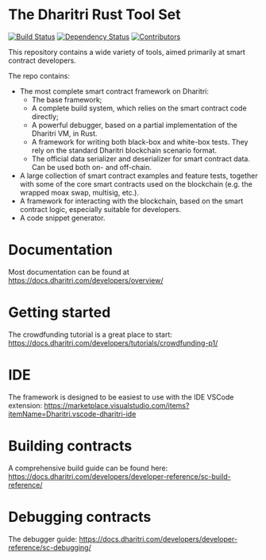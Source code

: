 # The Dharitri Rust Tool Set


[![Build Status](https://img.shields.io/github/actions/workflow/status/Battula-anil-app-could/dx-sdk-rs-new/actions.yml?branch=master)](https://github.com/Battula-anil-app-could/dx-sdk-rs-new/actions/workflows/actions.yml?query=branch%3Amaster) [![Dependency Status](https://deps.rs/repo/github/Battula-anil-app-could/dx-sdk-rs-new/status.svg)](https://deps.rs/repo/github/Battula-anil-app-could/dx-sdk-rs-new) [![Contributors](https://img.shields.io/github/contributors/Battula-anil-app-could/dx-sdk-rs-new)](https://github.com/Battula-anil-app-could/dx-sdk-rs-new/graphs/contributors)

This repository contains a wide variety of tools, aimed primarily at smart contract developers.

The repo contains:
- The most complete smart contract framework on Dharitri:
    - The base framework;
    - A complete build system, which relies on the smart contract code directly;
    - A powerful debugger, based on a partial implementation of the Dharitri VM, in Rust.
    - A framework for writing both black-box and white-box tests. They rely on the standard Dharitri blockchain scenario format.
    - The official data serializer and deserializer for smart contract data. Can be used both on- and off-chain.
- A large collection of smart contract examples and feature tests, together with some of the core smart contracts used on the blockchain (e.g. the wrapped moax swap, multisig, etc.).
- A framework for interacting with the blockchain, based on the smart contract logic, especially suitable for developers.
- A code snippet generator.

# Documentation

Most documentation can be found at https://docs.dharitri.com/developers/overview/

# Getting started

The crowdfunding tutorial is a great place to start: https://docs.dharitri.com/developers/tutorials/crowdfunding-p1/

# IDE

The framework is designed to be easiest to use with the IDE VSCode extension: https://marketplace.visualstudio.com/items?itemName=Dharitri.vscode-dharitri-ide

# Building contracts

A comprehensive build guide can be found here: https://docs.dharitri.com/developers/developer-reference/sc-build-reference/

# Debugging contracts

The debugger guide: https://docs.dharitri.com/developers/developer-reference/sc-debugging/
